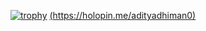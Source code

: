 [![trophy](https://github-profile-trophy.vercel.app/?username=adityadhiman0)](https://github.com/adityadhiman0/github-profile-trophy)
[(https://holopin.me/adityadhiman0)](https://holopin.io/@adityadhiman0)
